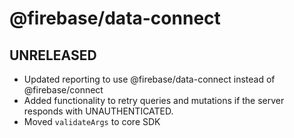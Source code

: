 # @firebase/data-connect
## UNRELEASED
* Updated reporting to use @firebase/data-connect instead of @firebase/connect
* Added functionality to retry queries and mutations if the server responds with UNAUTHENTICATED.
* Moved `validateArgs` to core SDK
